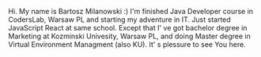 Hi. My name is Bartosz Milanowski :)
I'm finished Java Developer course in CodersLab, Warsaw PL and starting my adventure in IT. Just started JavaScript React at same school.
Except that I' ve got bachelor degree in Marketing at Kozminski Univesity, Warsaw PL, and doing Master degree in Virtual Environment Managment (also KU).
It' s plessure to see You here.
